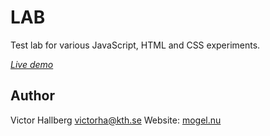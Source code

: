 LAB
====================

Test lab for various JavaScript, HTML and CSS experiments.

*[Live demo](http://lab.mogel.nu/)*

Author
--------------------

Victor Hallberg <victorha@kth.se>
Website: [mogel.nu](http://mogel.nu)
